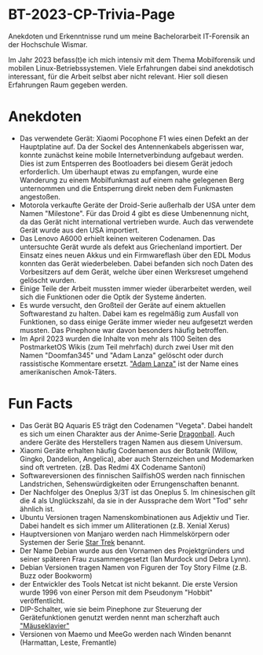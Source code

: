 # BT-2023-CP-Trivia-Page
Anekdoten und Erkenntnisse rund um meine Bachelorarbeit IT-Forensik an der Hochschule Wismar. 

Im Jahr 2023 befass(t)e ich mich intensiv mit dem Thema Mobilforensik und mobilen Linux-Betriebssystemen. Viele Erfahrungen dabei sind anekdotisch interessant, für die Arbeit selbst aber nicht relevant. Hier soll diesen Erfahrungen Raum gegeben werden. 

# Anekdoten

- Das verwendete Gerät: Xiaomi Pocophone F1 wies einen Defekt an der Hauptplatine auf. Da der Sockel des Antennenkabels abgerissen war, konnte zunächst keine mobile Internetverbindung aufgebaut werden. Dies ist zum Entsperren des Bootloaders bei diesem Gerät jedoch erforderlich. Um überhaupt etwas zu empfangen, wurde eine Wanderung zu einem Mobilfunkmast auf einem nahe gelegenen Berg unternommen und die Entsperrung direkt neben dem Funkmasten angestoßen. 
- Motorola verkaufte Geräte der Droid-Serie außerhalb der USA unter dem Namen "Milestone". Für das Droid 4 gibt es diese Umbenennung nicht, da das Gerät nicht international vertrieben wurde. Auch das verwendete Gerät wurde aus den USA importiert. 
- Das Lenovo A6000 erhielt keinen weiteren Codenamen. Das untersuchte Gerät wurde als defekt aus Griechenland importiert. Der Einsatz eines neuen Akkus und ein Firmwareflash über den EDL Modus konnten das Gerät wiederbeleben. Dabei befanden sich noch Daten des Vorbesitzers auf dem Gerät, welche über einen Werksreset umgehend gelöscht wurden. 
- Einige Teile der Arbeit mussten immer wieder überarbeitet werden, weil sich die Funktionen oder die Optik der Systeme änderten. 
- Es wurde versucht, den Großteil der Geräte auf einem aktuellen Softwarestand zu halten. Dabei kam es regelmäßig zum Ausfall von Funktionen, so dass einige Geräte immer wieder neu aufgesetzt werden mussten. Das Pinephone war davon besonders häufig betroffen. 
- Im April 2023 wurden die Inhalte von mehr als 1100 Seiten des PostmarketOS Wikis (zum Teil mehrfach) durch zwei User mit den Namen "Doomfan345" und "Adam Lanza" gelöscht oder durch rassistische Kommentare ersetzt. ["Adam Lanza"](https://de.m.wikipedia.org/wiki/Amoklauf_an_der_Sandy_Hook_Elementary_School) ist der Name eines amerikanischen Amok-Täters. 

# Fun Facts

- Das Gerät BQ Aquaris E5 trägt den Codenamen "Vegeta". Dabei handelt es sich um einen Charakter aus der Anime-Serie [Dragonball](https://de.wikipedia.org/wiki/Dragon_Ball). Auch andere Geräte des Herstellers tragen Namen aus diesem Universum. 
- Xiaomi Geräte erhalten häufig Codenamen aus der Botanik (Willow, Gingko, Dandelion, Angelica), aber auch Sternzeichen und Modemarken sind oft vertreten. (zB. Das Redmi 4X Codename Santoni)
- Softwareversionen des finnischen SailfishOS werden nach finnischen Landstrichen, Sehenswürdigkeiten oder Errungenschaften benannt. 
- Der Nachfolger des Oneplus 3/3T ist das Oneplus 5. Im chinesischen gilt die 4 als Unglückszahl, da sie in der Aussprache dem Wort "Tod" sehr ähnlich ist. 
- Ubuntu Versionen tragen Namenskombinationen aus Adjektiv und Tier. Dabei handelt es sich immer um Alliterationen (z.B. Xenial Xerus) 
- Hauptversionen von Manjaro werden nach Himmelskörpern oder Systemen der Serie [Star Trek](https://de.wikipedia.org/wiki/Star_Trek) benannt. 
- Der Name Debian wurde aus den Vornamen des Projektgründers und seiner späteren Frau zusammengesetzt (Ian Murdock und Debra Lynn). 
- Debian Versionen tragen Namen von Figuren der Toy Story Filme (z.B. Buzz oder Bookworm) 
- der Entwickler des Tools Netcat ist nicht bekannt. Die erste Version wurde 1996 von einer Person mit dem Pseudonym "Hobbit" veröffentlicht. 
- DIP-Schalter, wie sie beim Pinephone zur Steuerung der Gerätefunktionen genutzt werden nennt man scherzhaft auch ["Mäuseklavier"](https://de.wiktionary.org/wiki/M%C3%A4useklavier)
- Versionen von Maemo und MeeGo werden nach Winden benannt (Harmattan, Leste, Fremantle) 
